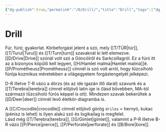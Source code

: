 ```yaml
---
{"dg-publish":true,"permalink":"/D/Drill/","title":"Drill","tags":["dg_uploaded"],"created":"2023-10-27T01:14","updated":"2023-10-27T01:14"}
---
```



# Drill

Fúr, fúró; gyakorlat. Körbeforgást jelent a szó, mely [[T/TÚR\|túr]], [[T/Turul\|Turul]] és [[T/Turn\|turn]] szavaknál ki lett elemezve.  
[[D/Drive\|Drive]] szónál volt szó a Göncölről és Sarkcsillagról. Ez a fúró itt az a bizonyos köpülő kell legyen, [[H/Hamlet malma\|Hamlet malmá]]é.  
[[P/Prométheusz\|Prométheusz]] címnél is szó volt arról, hogy tűzcsiholó fúrója kozmikus méretekben a világegyetem forgástengelyét jelképezi.  

D-R illetve T-R vázú a dörzs (és az ide igazán illő darál) szavunk és a [[T/Terebra\|terebra]] címnél előjövő latin ige is (lásd bővebben, MA-tól származó tűzcsiholó fúrós képpel is ott). Mindezen szavak bekerültek a [[D/Deer\|deer]] címnél levő életkör-diagramba is.  

A [[C/Crocodile\|crocodile]] címnél előjövő görög `drilos` = hernyó, kukac (pénisz is lehet) is ilyen alakú szó és logikailag is megfelel.  
Lásd még [[T/Terebra\|terebra]], [[G/Gimlet\|gimlet]], valamint a P-R illetve B-R vázú [[P/Pierce\|pierce]], [[P/Perforate\|perforate]] és [[B/Bore\|bore]].  